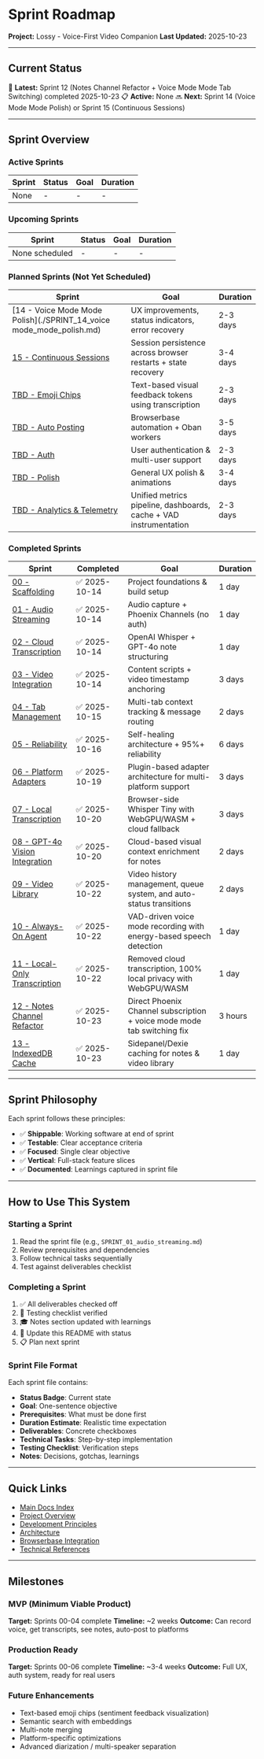 # Sprint Roadmap

**Project:** Lossy - Voice-First Video Companion
**Last Updated:** 2025-10-23

---

## Current Status

🎉 **Latest:** Sprint 12 (Notes Channel Refactor + Voice Mode Mode Tab Switching) completed 2025-10-23
📋 **Active:** None
🔜 **Next:** Sprint 14 (Voice Mode Mode Polish) or Sprint 15 (Continuous Sessions)

---

## Sprint Overview

### Active Sprints

| Sprint | Status | Goal | Duration |
|--------|--------|------|----------|
| None | - | - | - |

### Upcoming Sprints

| Sprint | Status | Goal | Duration |
|--------|--------|------|----------|
| None scheduled | - | - | - |

### Planned Sprints (Not Yet Scheduled)

| Sprint | Goal | Duration |
|--------|------|----------|
| [14 - Voice Mode Mode Polish](./SPRINT_14_voice mode_mode_polish.md) | UX improvements, status indicators, error recovery | 2-3 days |
| [15 - Continuous Sessions](./SPRINT_15_continuous_sessions.md) | Session persistence across browser restarts + state recovery | 3-4 days |
| [TBD - Emoji Chips](./planned/SPRINT_TBD_emoji_chips.md) | Text-based visual feedback tokens using transcription | 2-3 days |
| [TBD - Auto Posting](./planned/SPRINT_TBD_auto_posting.md) | Browserbase automation + Oban workers | 3-5 days |
| [TBD - Auth](./planned/SPRINT_TBD_auth.md) | User authentication & multi-user support | 2-3 days |
| [TBD - Polish](./planned/SPRINT_TBD_polish.md) | General UX polish & animations | 3-4 days |
| [TBD - Analytics & Telemetry](./planned/SPRINT_TBD_analytics_telemetry.md) | Unified metrics pipeline, dashboards, cache + VAD instrumentation | 2-3 days |

### Completed Sprints

| Sprint | Completed | Goal | Duration |
|--------|-----------|------|----------|
| [00 - Scaffolding](./archive/SPRINT_00_scaffolding.md) | ✅ 2025-10-14 | Project foundations & build setup | 1 day |
| [01 - Audio Streaming](./archive/SPRINT_01_audio_streaming.md) | ✅ 2025-10-14 | Audio capture + Phoenix Channels (no auth) | 1 day |
| [02 - Cloud Transcription](./archive/SPRINT_02_transcription.md) | ✅ 2025-10-14 | OpenAI Whisper + GPT-4o note structuring | 1 day |
| [03 - Video Integration](./archive/SPRINT_03_video_integration.md) | ✅ 2025-10-14 | Content scripts + video timestamp anchoring | 3 days |
| [04 - Tab Management](./archive/SPRINT_04_tab_management.md) | ✅ 2025-10-15 | Multi-tab context tracking & message routing | 2 days |
| [05 - Reliability](./archive/SPRINT_05_reliability_improvements.md) | ✅ 2025-10-16 | Self-healing architecture + 95%+ reliability | 6 days |
| [06 - Platform Adapters](./archive/SPRINT_06_platform_adapters.md) | ✅ 2025-10-19 | Plugin-based adapter architecture for multi-platform support | 3 days |
| [07 - Local Transcription](./archive/SPRINT_07_local_transcription.md) | ✅ 2025-10-20 | Browser-side Whisper Tiny with WebGPU/WASM + cloud fallback | 3 days |
| [08 - GPT-4o Vision Integration](./archive/SPRINT_08_siglip_vision.md) | ✅ 2025-10-20 | Cloud-based visual context enrichment for notes | 2 days |
| [09 - Video Library](./archive/SPRINT_09_video_library.md) | ✅ 2025-10-22 | Video history management, queue system, and auto-status transitions | 2 days |
| [10 - Always-On Agent](./archive/SPRINT_10_always_on_agent.md) | ✅ 2025-10-22 | VAD-driven voice mode recording with energy-based speech detection | 1 day |
| [11 - Local-Only Transcription](./archive/SPRINT_11_local_only_transcription.md) | ✅ 2025-10-22 | Removed cloud transcription, 100% local privacy with WebGPU/WASM | 1 day |
| [12 - Notes Channel Refactor](./archive/SPRINT_12_notes_channel_refactor.md) | ✅ 2025-10-23 | Direct Phoenix Channel subscription + voice mode mode tab switching fix | 3 hours |
| [13 - IndexedDB Cache](./archive/SPRINT_13_indexeddb_cache.md) | ✅ 2025-10-23 | Sidepanel/Dexie caching for notes & video library | 1 day |

---

## Sprint Philosophy

Each sprint follows these principles:

- ✅ **Shippable**: Working software at end of sprint
- ✅ **Testable**: Clear acceptance criteria
- ✅ **Focused**: Single clear objective
- ✅ **Vertical**: Full-stack feature slices
- ✅ **Documented**: Learnings captured in sprint file

---

## How to Use This System

### Starting a Sprint

1. Read the sprint file (e.g., `SPRINT_01_audio_streaming.md`)
2. Review prerequisites and dependencies
3. Follow technical tasks sequentially
4. Test against deliverables checklist

### Completing a Sprint

1. ✅ All deliverables checked off
2. 📝 Testing checklist verified
3. 🎓 Notes section updated with learnings
4. 🔄 Update this README with status
5. 📋 Plan next sprint

### Sprint File Format

Each sprint file contains:
- **Status Badge**: Current state
- **Goal**: One-sentence objective
- **Prerequisites**: What must be done first
- **Duration Estimate**: Realistic time expectation
- **Deliverables**: Concrete checkboxes
- **Technical Tasks**: Step-by-step implementation
- **Testing Checklist**: Verification steps
- **Notes**: Decisions, gotchas, learnings

---

## Quick Links

- [Main Docs Index](../INDEX.md)
- [Project Overview](../01_OVERVIEW.md)
- [Development Principles](../02_PRINCIPLES.md)
- [Architecture](../03_ARCHITECTURE.md)
- [Browserbase Integration](../05_BROWSERBASE_INTEGRATION.md)
- [Technical References](../TECHNICAL_REFERENCES.md)

---

## Milestones

### MVP (Minimum Viable Product)
**Target:** Sprints 00-04 complete
**Timeline:** ~2 weeks
**Outcome:** Can record voice, get transcripts, see notes, auto-post to platforms

### Production Ready
**Target:** Sprints 00-06 complete
**Timeline:** ~3-4 weeks
**Outcome:** Full UX, auth system, ready for real users

### Future Enhancements
- Text-based emoji chips (sentiment feedback visualization)
- Semantic search with embeddings
- Multi-note merging
- Platform-specific optimizations
- Advanced diarization / multi-speaker separation
